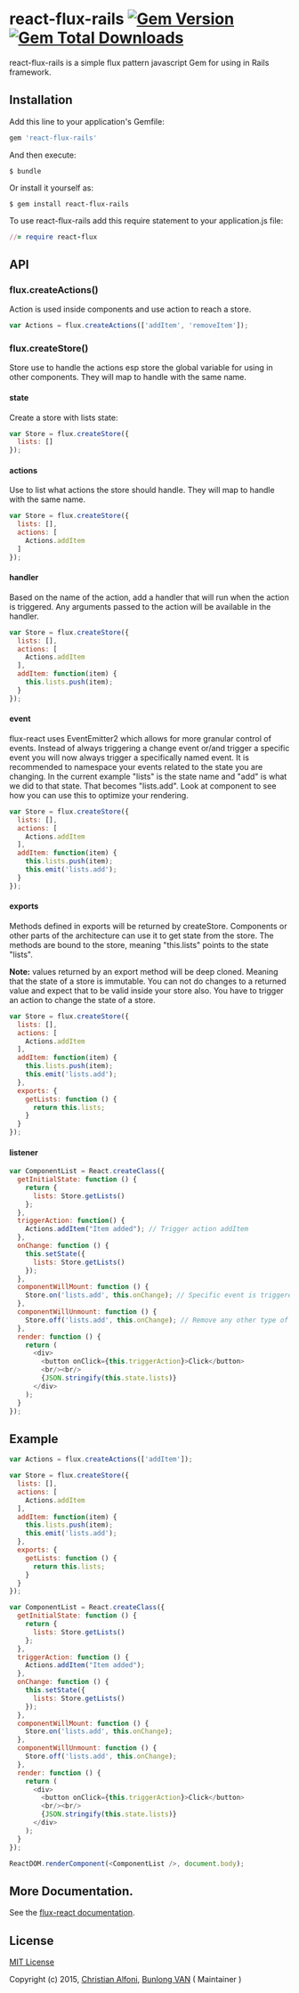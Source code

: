 # react-flux-rails [![Gem Version](https://badge.fury.io/rb/react-flux-rails.svg)](https://badge.fury.io/rb/react-flux-rails) [![Gem Total Downloads](https://img.shields.io/gem/dt/react-flux-rails.svg)](https://rubygems.org/gems/react-flux-rails)

react-flux-rails is a simple flux pattern javascript Gem for using in Rails framework.

## Installation

Add this line to your application's Gemfile:

```ruby
gem 'react-flux-rails'
```

And then execute:

    $ bundle

Or install it yourself as:

    $ gem install react-flux-rails

To use react-flux-rails add this require statement to your application.js file:

```ruby
//= require react-flux
```

## API

### flux.createActions()

Action is used inside components and use action to reach a store.

```javascript
var Actions = flux.createActions(['addItem', 'removeItem']);
```

### flux.createStore()

Store use to handle the actions esp store the global variable for using in other components. They will map to handle with the same name.

#### state

Create a store with lists state:

```javascript
var Store = flux.createStore({
  lists: []
});
```

#### actions

Use to list what actions the store should handle. They will map to handle with the same name.

```javascript
var Store = flux.createStore({
  lists: [],
  actions: [
    Actions.addItem
  ]
});
```

#### handler

Based on the name of the action, add a handler that will run when the action is triggered. Any arguments passed to the action will be available in the handler.

```javascript
var Store = flux.createStore({
  lists: [],
  actions: [
    Actions.addItem
  ],
  addItem: function(item) {
    this.lists.push(item);
  }
});
```

#### event

flux-react uses EventEmitter2 which allows for more granular control of events. Instead of always triggering a change event or/and trigger a specific event you will now always trigger a specifically named event. It is recommended to namespace your events related to the state you are changing. In the current example "lists" is the state name and "add" is what we did to that state. That becomes "lists.add". Look at component to see how you can use this to optimize your rendering.

```javascript
var Store = flux.createStore({
  lists: [],
  actions: [
    Actions.addItem
  ],
  addItem: function(item) {
    this.lists.push(item);
    this.emit('lists.add');
  }
});
```

#### exports

Methods defined in exports will be returned by createStore. Components or other parts of the architecture can use it to get state from the store. The methods are bound to the store, meaning "this.lists" points to the state "lists".

**Note:** values returned by an export method will be deep cloned. Meaning that the state of a store is immutable. You can not do changes to a returned value and expect that to be valid inside your store also. You have to trigger an action to change the state of a store.

```javascript
var Store = flux.createStore({
  lists: [],
  actions: [
    Actions.addItem
  ],
  addItem: function(item) {
    this.lists.push(item);
    this.emit('lists.add');
  },
  exports: {
    getLists: function () {
      return this.lists;
    }
  }
});
```

#### listener

```javascript
var ComponentList = React.createClass({
  getInitialState: function () {
    return {
      lists: Store.getLists()
    };
  },
  triggerAction: function() {
    Actions.addItem("Item added"); // Trigger action addItem
  },
  onChange: function () {
    this.setState({
      lists: Store.getLists()
    });
  },
  componentWillMount: function () {
    Store.on('lists.add', this.onChange); // Specific event is triggered from the store
  },
  componentWillUnmount: function () {
    Store.off('lists.add', this.onChange); // Remove any other type of listener
  },
  render: function () {
    return (
      <div>
        <button onClick={this.triggerAction}>Click</button>
        <br/><br/>
        {JSON.stringify(this.state.lists)}
      </div>
    );
  }
});
```

## Example

```javascript
var Actions = flux.createActions(['addItem']);

var Store = flux.createStore({
  lists: [],
  actions: [
    Actions.addItem
  ],
  addItem: function(item) {
    this.lists.push(item);
    this.emit('lists.add');
  },
  exports: {
    getLists: function () {
      return this.lists;
    }
  }
});

var ComponentList = React.createClass({
  getInitialState: function () {
    return {
      lists: Store.getLists()
    };
  },
  triggerAction: function () {
    Actions.addItem("Item added");
  },
  onChange: function () {
    this.setState({
      lists: Store.getLists()
    });
  },
  componentWillMount: function () {
    Store.on('lists.add', this.onChange);
  },
  componentWillUnmount: function () {
    Store.off('lists.add', this.onChange);
  },
  render: function () {
    return (
      <div>
        <button onClick={this.triggerAction}>Click</button>
        <br/><br/>
        {JSON.stringify(this.state.lists)}
      </div>
    );
  }
});

ReactDOM.renderComponent(<ComponentList />, document.body);
```

## More Documentation.

See the [flux-react documentation](https://github.com/christianalfoni/flux-react).

## License

[MIT License](http://www.opensource.org/licenses/mit-license.php)

Copyright (c) 2015, [Christian Alfoni](https://github.com/christianalfoni), [Bunlong VAN](https://github.com/Bunlong) ( Maintainer )
